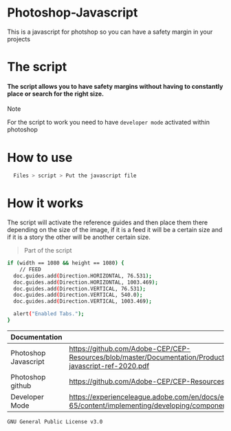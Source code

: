 # Photoshop-Javascript
This is a javascript for photshop so you can have a safety margin in your projects


# The script

#### The script allows you to have safety margins without having to constantly place or search for the right size.

>[!NOTE]
> For the script to work you need to have `developer mode` activated within photoshop

# How to use

```sh
  Files > script > Put the javascript file
```

# How it works

The script will activate the reference guides and then place them there depending on the size of the image, if it is a feed it will be a certain size and if it is a story the other will be another certain size.

> Part of the script

```sh
if (width == 1080 && height == 1080) {
    // FEED
  doc.guides.add(Direction.HORIZONTAL, 76.531);
  doc.guides.add(Direction.HORIZONTAL, 1003.469);
  doc.guides.add(Direction.VERTICAL, 76.531);
  doc.guides.add(Direction.VERTICAL, 540.0);
  doc.guides.add(Direction.VERTICAL, 1003.469);

  alert("Enabled Tabs.");
} 
```

| Documentation |  Links |
| ------ | ------ |
|  Photoshop Javascript |  https://github.com/Adobe-CEP/CEP-Resources/blob/master/Documentation/Product%20specific%20Documentation/Photoshop%20Scripting/photoshop-javascript-ref-2020.pdf
|  Photoshop github | https://github.com/Adobe-CEP/CEP-Resources
|  Developer Mode | https://experienceleague.adobe.com/en/docs/experience-manager-65/content/implementing/developing/components/developer-mode

`GNU General Public License v3.0`

